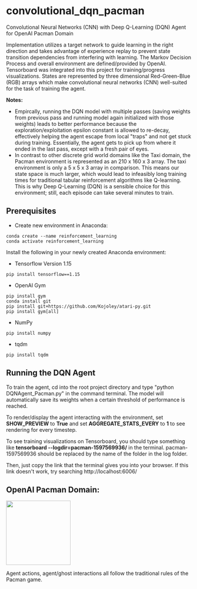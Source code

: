 # convolutional_dqn_pacman
Convolutional Neural Networks (CNN) with Deep Q-Learning (DQN) Agent for OpenAI Pacman Domain

Implementation utilizes a target network to guide learning in the right direction and takes advantage of experience replay to prevent state transition dependencies from interfering with learning. The Markov Decision Process and overall environment are defined/provided by OpenAI. Tensorboard was integrated into this project for training/progress visualizations. States are represented by three dimensional Red-Green-Blue (RGB) arrays which make convolutional neural networks (CNN) well-suited for the task of training the agent. 

**Notes:** 
- Empircally, running the DQN model with multiple passes (saving weights from previous pass and running model again initialized with those weights) leads to better performance because the exploration/exploitation epsilon constant is allowed to re-decay, effectively helping the agent escape from local "traps" and not get stuck during training. Essentially, the agent gets to pick up from where it ended in the last pass, except with a fresh pair of eyes.
- In contrast to other discrete grid world domains like the Taxi domain, the Pacman environment is represented as an 210 x 160 x 3 array. The taxi environment is only a 5 x 5 x 3 array in comparison. This means our state space is much larger, which would lead to infeasibly long training times for traditional tabular reinforcement algorithms like Q-learning. This is why Deep Q-Learning (DQN) is a sensible choice for this environment; still, each episode can take several minutes to train.


## Prerequisites

- Create new environment in Anaconda:  
```
conda create --name reinforcement_learning
conda activate reinforcement_learning
```
Install the following in your newly created Anaconda environment:
- Tensorflow Version 1.15
```
pip install tensorflow==1.15
```
- OpenAI Gym
```
pip install gym
conda install git
pip install git+https://github.com/Kojoley/atari-py.git
pip install gym[all]
```
- NumPy
```
pip install numpy
```
- tqdm
```
pip install tqdm
```

## Running the DQN Agent

To train the agent, cd into the root project directory and type "python DQNAgent_Pacman.py" in the command terminal. The model will automatically save its weights when a certain threshold of performance is reached.

To render/display the agent interacting with the environment, set **SHOW_PREVIEW** to **True** and set **AGGREGATE_STATS_EVERY** to **1** to see rendering for every timestep. 

To see training visualizations on Tensorboard, you should type something like **tensorboard --logdir=pacman-1597569936/** in the terminal. pacman-1597569936 should be replaced by the name of the folder in the log folder.

Then, just copy the link that the terminal gives you into your browser. If this link doesn't work, try searching http://localhost:6006/ 


## OpenAI Pacman Domain:

<img width="175" height="175" src="https://gym.openai.com/videos/2019-10-21--mqt8Qj1mwo/MsPacman-v0/poster.jpg">  

Agent actions, agent/ghost interactions all follow the traditional rules of the Pacman game.


